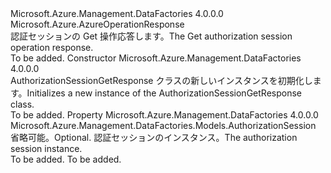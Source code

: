 <Type Name="AuthorizationSessionGetResponse" FullName="Microsoft.Azure.Management.DataFactories.Models.AuthorizationSessionGetResponse">
  <TypeSignature Language="C#" Value="public class AuthorizationSessionGetResponse : Microsoft.Azure.AzureOperationResponse" />
  <TypeSignature Language="ILAsm" Value=".class public auto ansi beforefieldinit AuthorizationSessionGetResponse extends Microsoft.Azure.AzureOperationResponse" />
  <TypeSignature Language="DocId" Value="T:Microsoft.Azure.Management.DataFactories.Models.AuthorizationSessionGetResponse" />
  <TypeSignature Language="VB.NET" Value="Public Class AuthorizationSessionGetResponse&#xA;Inherits AzureOperationResponse" />
  <TypeSignature Language="F#" Value="type AuthorizationSessionGetResponse = class&#xA;    inherit AzureOperationResponse" />
  <AssemblyInfo>
    <AssemblyName>Microsoft.Azure.Management.DataFactories</AssemblyName>
    <AssemblyVersion>4.0.0.0</AssemblyVersion>
  </AssemblyInfo>
  <Base>
    <BaseTypeName>Microsoft.Azure.AzureOperationResponse</BaseTypeName>
  </Base>
  <Interfaces />
  <Docs>
    <summary>
            <span data-ttu-id="9324f-101">認証セッションの Get 操作応答します。</span><span class="sxs-lookup"><span data-stu-id="9324f-101">The Get authorization session operation response.</span></span>
            </summary>
    <remarks>To be added.</remarks>
  </Docs>
  <Members>
    <Member MemberName=".ctor">
      <MemberSignature Language="C#" Value="public AuthorizationSessionGetResponse ();" />
      <MemberSignature Language="ILAsm" Value=".method public hidebysig specialname rtspecialname instance void .ctor() cil managed" />
      <MemberSignature Language="DocId" Value="M:Microsoft.Azure.Management.DataFactories.Models.AuthorizationSessionGetResponse.#ctor" />
      <MemberSignature Language="VB.NET" Value="Public Sub New ()" />
      <MemberType>Constructor</MemberType>
      <AssemblyInfo>
        <AssemblyName>Microsoft.Azure.Management.DataFactories</AssemblyName>
        <AssemblyVersion>4.0.0.0</AssemblyVersion>
      </AssemblyInfo>
      <Parameters />
      <Docs>
        <summary>
            <span data-ttu-id="9324f-102">AuthorizationSessionGetResponse クラスの新しいインスタンスを初期化します。</span><span class="sxs-lookup"><span data-stu-id="9324f-102">Initializes a new instance of the AuthorizationSessionGetResponse class.</span></span>
            </summary>
        <remarks>To be added.</remarks>
      </Docs>
    </Member>
    <Member MemberName="AuthorizationSession">
      <MemberSignature Language="C#" Value="public Microsoft.Azure.Management.DataFactories.Models.AuthorizationSession AuthorizationSession { get; set; }" />
      <MemberSignature Language="ILAsm" Value=".property instance class Microsoft.Azure.Management.DataFactories.Models.AuthorizationSession AuthorizationSession" />
      <MemberSignature Language="DocId" Value="P:Microsoft.Azure.Management.DataFactories.Models.AuthorizationSessionGetResponse.AuthorizationSession" />
      <MemberSignature Language="VB.NET" Value="Public Property AuthorizationSession As AuthorizationSession" />
      <MemberSignature Language="F#" Value="member this.AuthorizationSession : Microsoft.Azure.Management.DataFactories.Models.AuthorizationSession with get, set" Usage="Microsoft.Azure.Management.DataFactories.Models.AuthorizationSessionGetResponse.AuthorizationSession" />
      <MemberType>Property</MemberType>
      <AssemblyInfo>
        <AssemblyName>Microsoft.Azure.Management.DataFactories</AssemblyName>
        <AssemblyVersion>4.0.0.0</AssemblyVersion>
      </AssemblyInfo>
      <ReturnValue>
        <ReturnType>Microsoft.Azure.Management.DataFactories.Models.AuthorizationSession</ReturnType>
      </ReturnValue>
      <Docs>
        <summary>
            <span data-ttu-id="9324f-103">省略可能。</span><span class="sxs-lookup"><span data-stu-id="9324f-103">Optional.</span></span> <span data-ttu-id="9324f-104">認証セッションのインスタンス。</span><span class="sxs-lookup"><span data-stu-id="9324f-104">The authorization session instance.</span></span>
            </summary>
        <value>To be added.</value>
        <remarks>To be added.</remarks>
      </Docs>
    </Member>
  </Members>
</Type>